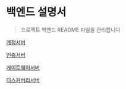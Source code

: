 # 백엔드 설명서

> 프로젝트 백엔드 README 파일을 관리합니다

[계정서버](./account/README.md)

[인증서버](./auth/README.md)

[게이트웨이서버](./gateway/README.md)

[디스커버리서버](./discovery/README.md)

